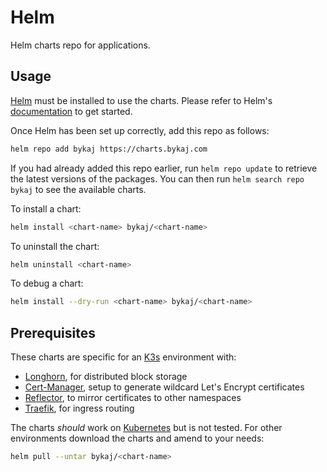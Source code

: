 # Helm
Helm charts repo for applications.


## Usage
[Helm](https://helm.sh) must be installed to use the charts.  Please refer to Helm's [documentation](https://helm.sh/docs) to get started.

Once Helm has been set up correctly, add this repo as follows:
```bash
helm repo add bykaj https://charts.bykaj.com
```

If you had already added this repo earlier, run `helm repo update` to retrieve the latest versions of the packages.  You can then run `helm search repo bykaj` to see the available charts.

To install a chart:
```bash
helm install <chart-name> bykaj/<chart-name>
```

To uninstall the chart:
```bash
helm uninstall <chart-name>
```

To debug a chart:
```bash
helm install --dry-run <chart-name> bykaj/<chart-name>
```

## Prerequisites
These charts are specific for an [K3s](https://k3s.io) environment with:
- [Longhorn](https://longhorn.io), for distributed block storage
- [Cert-Manager](https://github.com/cert-manager/cert-manager), setup to generate wildcard Let's Encrypt certificates
- [Reflector](https://github.com/emberstack/kubernetes-reflector), to mirror certificates to other namespaces
- [Traefik](https://traefik.io), for ingress routing

The charts *should* work on [Kubernetes](https://kubernetes.io) but is not tested. For other environments download the charts and amend to your needs:
```bash
helm pull --untar bykaj/<chart-name>
```